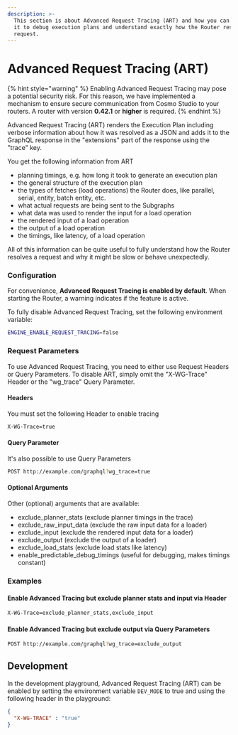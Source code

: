 ```yaml
---
description: >-
  This section is about Advanced Request Tracing (ART) and how you can leverage
  it to debug execution plans and understand exactly how the Router resolves a
  request.
---
```


# Advanced Request Tracing (ART)

{% hint style="warning" %}
Enabling Advanced Request Tracing may pose a potential security risk. For this reason, we have implemented a mechanism to ensure secure communication from Cosmo Studio to your routers. A router with version **0.42.1** or **higher** is required.
{% endhint %}

Advanced Request Tracing (ART) renders the Execution Plan including verbose information about how it was resolved as a JSON and adds it to the GraphQL response in the "extensions" part of the response using the "trace" key.

You get the following information from ART

* planning timings, e.g. how long it took to generate an execution plan
* the general structure of the execution plan
* the types of fetches (load operations) the Router does, like parallel, serial, entity, batch entity, etc.
* what actual requests are being sent to the Subgraphs
* what data was used to render the input for a load operation
* the rendered input of a load operation
* the output of a load operation
* the timings, like latency, of a load operation

All of this information can be quite useful to fully understand how the Router resolves a request and why it might be slow or behave unexpectedly.

### Configuration

For convenience, **Advanced Request Tracing is enabled by default**. When starting the Router, a warning indicates if the feature is active.

To fully disable Advanced Request Tracing, set the following environment variable:

```bash
ENGINE_ENABLE_REQUEST_TRACING=false
```

### Request Parameters

To use Advanced Request Tracing, you need to either use Request Headers or Query Parameters. To disable ART, simply omit the "X-WG-Trace" Header or the "wg\_trace" Query Parameter.

#### Headers

You must set the following Header to enable tracing

```bash
X-WG-Trace=true
```

#### Query Parameter

It's also possible to use Query Parameters

```bash
POST http://example.com/graphql?wg_trace=true
```

#### Optional Arguments

Other (optional) arguments that are available:

* exclude\_planner\_stats (exclude planner timings in the trace)
* exclude\_raw\_input\_data (exclude the raw input data for a loader)
* exclude\_input (exclude the rendered input data for a loader)
* exclude\_output (exclude the output of a loader)
* exclude\_load\_stats (exclude load stats like latency)
* enable\_predictable\_debug\_timings (useful for debugging, makes timings constant)

### Examples

#### Enable Advanced Tracing but exclude planner stats and input via Header

```bash
X-WG-Trace=exclude_planner_stats,exclude_input
```

#### Enable Advanced Tracing but exclude output via Query Parameters

```bash
POST http://example.com/graphql?wg_trace=exclude_output
```

## Development

In the development playground, Advanced Request Tracing (ART) can be enabled by setting the environment variable `DEV_MODE` to true and using the following header in the playground:

```json
{
  "X-WG-TRACE" : "true"
}
```

